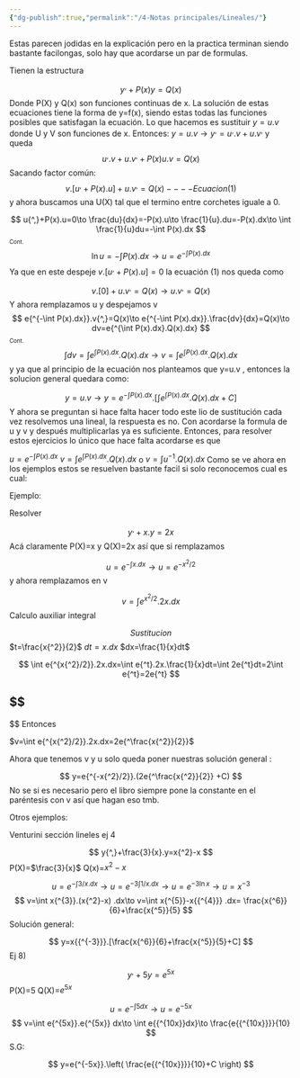 ```yaml
---
{"dg-publish":true,"permalink":"/4-Notas principales/Lineales/"}
---
```


Estas parecen jodidas en la explicación pero en la practica terminan siendo bastante facilongas, solo hay que acordarse un par de formulas. 

Tienen la estructura

$$
y{^,}+P(x)y=Q(x)
$$
Donde P(X) y Q(x) son funciones continuas de x. La solución de estas ecuaciones tiene la forma de y=f(x), siendo estas todas las funciones posibles que satisfagan la ecuación. Lo que hacemos es sustituir $y=u.v$ donde U y V son funciones de x.
Entonces:
$y=u.v\to y{^,}=u{^,}.v+u.v{^,}$
y queda
$$
u{^,}.v+u.v{^,}+P(x)u.v=Q(x)
$$
Sacando factor común:
$$
v.[u{^,}+P(x).u]+u.v{^,}=Q(x) ----Ecuacion(1)
$$
y ahora buscamos una U(X) tal que el termino entre corchetes iguale a 0.

$$
u{^,}+P(x).u=0\to \frac{du}{dx}=-P(x).u\to \frac{1}{u}.du=-P(x).dx\to \int \frac{1}{u}du=-\int P(x).dx
$$
<font size=1>Cont.</font>
$$
\ln u=-\int P(x).dx\to u=e{^{-\int P(x).dx}}
$$
Ya que en este despeje  $v.[u{^,}+P(x).u]=0$ la ecuación (1) nos queda como

$$
v.[0]+u.v{^,=Q(x)\to u.v{^,}}=Q(x)
$$
Y ahora remplazamos u y despejamos v
$$
e{^{-\int P(x).dx}}.v{^,}=Q(x)\to e{^{-\int P(x).dx}}.\frac{dv}{dx}=Q(x)\to dv=e{^{\int P(x).dx}.Q(x).dx}
$$
<font size=1>Cont.</font>
$$
 \int dv=\int e{^{\int P(x).dx}.Q(x).dx}\to v=\int e{^{\int P(x).dx}.Q(x).dx}
$$
y ya que al principio de la ecuación nos planteamos que y=u.v , entonces la solucion general quedara como:

$$
y=u.v\to y=e{^{-\int P(x).dx}}.[\int e{^{\int P(x).dx}.Q(x).dx}+C]
$$
Y ahora se preguntan si hace falta hacer todo este lio de sustitución cada vez resolvemos una lineal, la respuesta es no. Con acordarse la formula de u y v y después multiplicarlas ya es suficiente. Entonces, para resolver estos ejercicios lo único que hace falta acordarse es que  

$u=e{^{-\int P(x).dx}}$
$v=\int e{^{\int P(x).dx}.Q(x).dx}$ o $v=\int u{^{-1}}.Q(x).dx$
Como se ve ahora en los ejemplos estos se resuelven bastante facil si solo reconocemos cual es cual:

Ejemplo:

Resolver 

$$
y{^,+x.y}=2x
$$
Acá claramente P(X)=x y Q(X)=2x así que si remplazamos

$$
u=e{{^{-\int x.dx}}}\to u=e{^{-x{^2}/2}}
$$
y ahora remplazamos en v

$$
v=\int e{^{x{^2}/2}}.2x.dx
$$
Calculo auxiliar integral


$$
Sustitucion
$$
$t=\frac{x{^2}}{2}$ $dt=x.dx$  $dx=\frac{1}{x}dt$

$$
\int e{^{x{^2}/2}}.2x.dx=\int e{^t}.2x.\frac{1}{x}dt=\int 2e{^t}dt=2\int e{^t}=2e{^t}
$$

$$
---
$$
Entonces 

$v=\int e{^{x{^2}/2}}.2x.dx=2e{^\frac{x{^2}}{2}}$


Ahora que tenemos v y u solo queda poner nuestras solución general :


$$
y=e{^{-x{^2}/2}}.(2e{^\frac{x{^2}}{2}} +C)
$$
No se si es necesario pero el libro siempre pone la constante en el paréntesis con v así que hagan eso tmb.

Otros ejemplos:

Venturini sección lineles ej 4

$$
y{^,}+\frac{3}{x}.y=x{^2}-x
$$
P(X)=$\frac{3}{x}$ 
Q(x)=$x{^2}-x$

$$
u=e{^{-\int 3/x.dx}}\to u=e{^{-3\int 1/x.dx}}\to u=e{^{-3\ln x}}\to u=x{{^{-3}}}
$$
$$
v=\int x{^{3}}.(x{^2}-x) .dx\to v=\int x{^{5}}-x{{^{4}}} .dx= \frac{x{^6}}{6}+\frac{x{^5}}{5}
$$
Solución general:

$$
y=x{{^{-3}}}.[\frac{x{^6}}{6}+\frac{x{^5}}{5}+C]
$$
Ej 8)

$$
y{^,}+5y=e{^{5x}}
$$
P(X)=5
Q(X)=$e{^{5x}}$

$$
u=e{^{-\int 5dx}}\to u=e{^{-5x}}
$$
$$
v=\int e{^{5x}}.e{^{5x}} dx\to \int e{{^{10x}}dx}\to \frac{e{{^{10x}}}}{10}
$$
S.G:

$$
y=e{^{-5x}}.\left( \frac{e{{^{10x}}}}{10}+C \right)
$$
